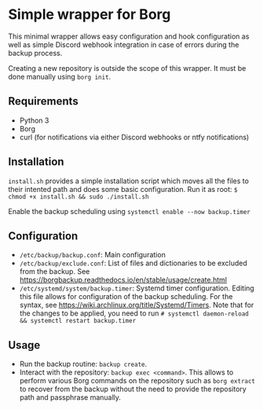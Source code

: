 # Simple wrapper for Borg
This minimal wrapper allows easy configuration and hook configuration as well as simple Discord webhook integration in case of errors during the backup process.

Creating a new repository is outside the scope of this wrapper. It must be done manually using `borg init`.

## Requirements
* Python 3
* Borg
* curl (for notifications via either Discord webhooks or ntfy notifications)

## Installation
`install.sh` provides a simple installation script which moves all the files to their intented path and does some basic configuration. Run it as root: `$ chmod +x install.sh && sudo ./install.sh`

Enable the backup scheduling using `systemctl enable --now backup.timer`

## Configuration
* `/etc/backup/backup.conf`: Main configuration
* `/etc/backup/exclude.conf`: List of files and dictionaries to be excluded from the backup. See https://borgbackup.readthedocs.io/en/stable/usage/create.html
* `/etc/systemd/system/backup.timer`: Systemd timer configuration. Editing this file allows for configuration of the backup scheduling. For the syntax, see https://wiki.archlinux.org/title/Systemd/Timers. Note that for the changes to be applied, you need to run `# systemctl daemon-reload && systemctl restart backup.timer`

## Usage
* Run the backup routine: `backup create`.
* Interact with the repository: `backup exec <command>`. This allows to perform various Borg commands on the repository such as `borg extract` to recover from the backup without the need to provide the repository path and passphrase manually.
